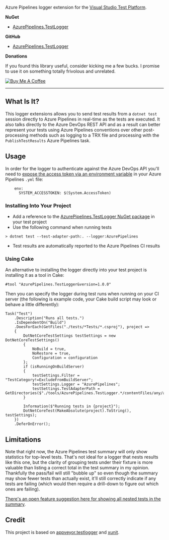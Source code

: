 Azure Pipelines logger extension for the [Visual Studio Test Platform](https://github.com/microsoft/vstest).

**NuGet**
* [AzurePipelines.TestLogger](https://www.nuget.org/packages/AzurePipelines.TestLogger)

**GitHub**
* [AzurePipelines.TestLogger](https://github.com/daveaglick/AzurePipelines.TestLogger)

**Donations**

If you found this library useful, consider kicking me a few bucks. I promise to use it on something totally frivolous and unrelated.

<a href="https://www.buymeacoffee.com/daveaglick"><img src="https://www.buymeacoffee.com/assets/img/custom_images/orange_img.png" alt="Buy Me A Coffee" style="height: auto !important;width: auto !important;" ></a>

---

## What Is It?

This logger extensions allows you to send test results from a `dotnet test` session directly to Azure Pipelines in real-time as the tests are executed. It also talks directly to the Azure DevOps REST API and as a result can better represent your tests using Azure Pipelines conventions over other post-processing methods such as logging to a TRX file and processing with the `PublishTestResults` Azure Pipelines task.

## Usage

In order for the logger to authenticate against the Azure DevOps API you'll need to [expose the access token via an environment variable](https://docs.microsoft.com/en-us/azure/devops/pipelines/process/variables?view=vsts&tabs=yaml%2Cbatch#systemaccesstoken) in your Azure Pipelines `.yml` file:

```
    env:
      SYSTEM_ACCESSTOKEN: $(System.AccessToken)
```

### Installing Into Your Project

* Add a reference to the [AzurePipelines.TestLogger NuGet package](https://www.nuget.org/packages/AzurePipelines.TestLogger) in your test project
* Use the following command when running tests
```
> dotnet test --test-adapter-path:. --logger:AzurePipelines
```
* Test results are automatically reported to the Azure Pipelines CI results

### Using Cake

An alternative to installing the logger directly into your test project is installing it as a tool in Cake:

```
#tool "AzurePipelines.TestLogger&version=1.0.0"
```

Then you can specify the logger during test runs when running on your CI server (the following is example code, your Cake build script may look or behave a little differently):

```
Task("Test")
    .Description("Runs all tests.")
    .IsDependentOn("Build")
    .DoesForEach(GetFiles("./tests/*Tests/*.csproj"), project =>
    {
        DotNetCoreTestSettings testSettings = new DotNetCoreTestSettings()
        {
            NoBuild = true,
            NoRestore = true,
            Configuration = configuration
        };
        if (isRunningOnBuildServer)
        {
            testSettings.Filter = "TestCategory!=ExcludeFromBuildServer";
            testSettings.Logger = "AzurePipelines";
            testSettings.TestAdapterPath = GetDirectories($"./tools/AzurePipelines.TestLogger.*/contentFiles/any/any").First();
        }

        Information($"Running tests in {project}");
        DotNetCoreTest(MakeAbsolute(project).ToString(), testSettings);
    })
    .DeferOnError();
```

## Limitations

Note that right now, the Azure Pipelines test summary will only show statistics for top-level tests. That's not ideal for a logger that nests results like this one, but the clarity of grouping tests under their fixture is more valuable than listing a correct total in the test summary in my opinion. Thankfully the pass/fail will still "bubble up" so even though the summary may show fewer tests than actually exist, it'll still correctly indicate if any tests are failing (which would then require a drill-down to figure out which ones are failing).

[There's an open feature suggestion here for showing all nested tests in the summary](https://developercommunity.visualstudio.com/content/idea/409015/show-all-tests-in-the-hierarchy-in-test-summary.html).

## Credit

This project is based on [appveyor.testlogger](https://github.com/spekt/appveyor.testlogger) and [xunit](https://github.com/xunit/xunit/blob/master/src/xunit.runner.reporters/VstsReporter.cs).
